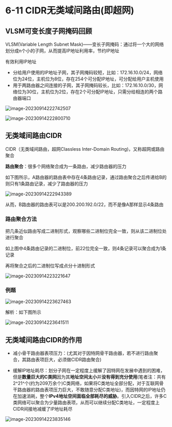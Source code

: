# 6-11 CIDR无类域间路由(即超网)

## VLSM可变长度子网掩码回顾

VLSM(Variable Length Subnet Mask)——变长子网掩码：通过将一个大的网络划分成n个小的子网，从而提高IP地址利用率，节约IP地址

有效利用IP地址

- 分给用户使用的IP地址子网，其子网掩码较短，比如：172.16.10.0/24，网络位为24位，主机位为8位，存在254个可分配IP地址，可分配给用户主机使用
- 用于两路由器之间连接的子网，其子网掩码较长，比如：172.16.10.0/30，网络位为30位，主机位为2位，存在2个可分配IP地址，只需分给相连的两个路由器端口

![image-20230914222742507](https://img.yatjay.top/md/image-20230914222742507.png)

![image-20230914222800710](https://img.yatjay.top/md/image-20230914222800710.png)

## 无类域间路由CIDR

CIDR（无类域间路由，超网Classless Inter-Domain Routing)，又称超网或路由聚合

**路由聚合**：很多个网络聚合成为一条路由，减少路由器的压力

如下图所示，A路由器的路由表中存在4条路由记录，通过路由聚合之后传递给B的则只有1条路由记录，减少了路由器的压力

![image-20230914222943389](https://img.yatjay.top/md/image-20230914222943389.png)

从而，B路由器的路由表可以是200.200.192.0/22，而不是像A那样显示4条路由

### 路由聚合方法

把几条近似路由写成二进制形式，观察哪些二进制位完全一致，则从该二进制位处进行聚合

如上图中4条路由记录的二进制位，前22位完全一致，则4条记录可以聚合成为1条记录

再将聚合之后的二进制位写成点分十进制形式

![image-20230914223221647](https://img.yatjay.top/md/image-20230914223221647.png)

### 例题

![image-20230914223627463](https://img.yatjay.top/md/image-20230914223627463.png)

解析：如下图所示

![image-20230914223641511](https://img.yatjay.top/md/image-20230914223641511.png)

## 无类域间路由CIDR的作用

- 减小骨干路由器表项压力：(尤其对于因特网骨干路由器，若不进行路由聚合，其路由表项巨大，必须做CIDR路由聚合)

- 缓解IP地址耗尽：划分子网在一定程度上缓解了因特网在发展中遇到的困难，但是**数量巨大的C类网**因为其**地址空间太小**并**没有得到充分使用**(笔者注：共有2^21^个(约为209万余个)C类网络，如果将C类地址全部分配，对于互联网骨干路由器的路由表项压力巨大，不敢随意分配C类地址)，而因特网的IP地址仍在加速消耗，整个**IPv4地址空间面临全部耗尽的威胁**。引入CIDR之后，许多C类网络可以聚合为少量路由表项，从而可以继续分配C类地址，一定程度上CIDR间接地减缓了IP地址耗尽

![image-20230914223835146](https://img.yatjay.top/md/image-20230914223835146.png)
